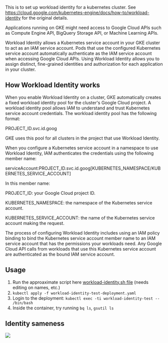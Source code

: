 This is to set up workload identity for a kubernetes cluster. See https://cloud.google.com/kubernetes-engine/docs/how-to/workload-identity for the original details.

Applications running on GKE might need access to Google Cloud APIs such as Compute Engine API, BigQuery Storage API, or Machine Learning APIs.

Workload Identity allows a Kubernetes service account in your GKE cluster to act as an IAM service account. Pods that use the configured Kubernetes service account automatically authenticate as the IAM service account when accessing Google Cloud APIs. Using Workload Identity allows you to assign distinct, fine-grained identities and authorization for each application in your cluster.

## How Workload Identity works

When you enable Workload Identity on a cluster, GKE automatically creates a fixed workload identity pool for the cluster's Google Cloud project. A workload identity pool allows IAM to understand and trust Kubernetes service account credentials. The workload identity pool has the following format:


PROJECT_ID.svc.id.goog

GKE uses this pool for all clusters in the project that use Workload Identity.

When you configure a Kubernetes service account in a namespace to use Workload Identity, IAM authenticates the credentials using the following member name:


serviceAccount:PROJECT_ID.svc.id.goog[KUBERNETES_NAMESPACE/KUBERNETES_SERVICE_ACCOUNT]

In this member name:

PROJECT_ID: your Google Cloud project ID.

KUBERNETES_NAMESPACE: the namespace of the Kubernetes service account.

KUBERNETES_SERVICE_ACCOUNT: the name of the Kubernetes service account making the request.

The process of configuring Workload Identity includes using an IAM policy binding to bind the Kubernetes service account member name to an IAM service account that has the permissions your workloads need. Any Google Cloud API calls from workloads that use this Kubernetes service account are authenticated as the bound IAM service account.

## Usage

1. Run the approaximate script here [workload-identity.sh file](workload-identity.sh) (needs editing on names, etc.)
2. `kubectl apply -f workload-identity-test-deployment.yaml`
3. Login to the deployment: `kubectl exec -ti workload-identity-test -- /bin/bash`
4. Inside the container, try running `bq ls`, `gsutil ls`


## Identity sameness
![](https://cloud.google.com/kubernetes-engine/images/workload-identity-sameness.svg)
